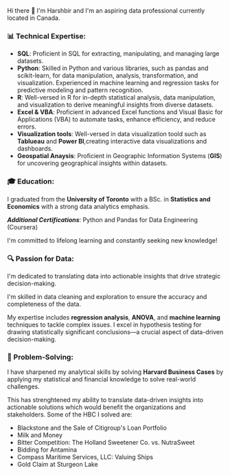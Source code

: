 Hi there 👋
I'm Harshbir and I'm an aspiring data professional currently located in Canada. 


### 📊 Technical Expertise:
- **SQL**: Proficient in SQL for extracting, manipulating, and managing large datasets.
- **Python**: Skilled in Python and various libraries, such as pandas and scikit-learn, for data manipulation, analysis, transformation, and visualization. Experienced in machine learning and regression tasks for predictive modeling and pattern recognition.
- **R**: Well-versed in R for in-depth statistical analysis, data manipulation, and visualization to derive meaningful insights from diverse datasets.
- **Excel & VBA**: Proficient in advanced Excel functions and Visual Basic for Applications (VBA) to automate tasks, enhance efficiency, and reduce errors.
- **Visualization tools**: Well-versed in data visualization toold such as **Tablueau** and **Power BI**,creating interactive data visualizations and dashboards.
- **Geospatial Anaysis**: Proficient in Geographic Information Systems (**GIS**) for uncovering geographical insights within datasets.


  
### 🎓 Education:
I graduated from the **University of Toronto** with a BSc. in **Statistics and Economics** with a strong data analytics emphasis.

***Additional Certifications***: Python and Pandas for Data Engineering (Coursera) 

I'm committed to lifelong learning and constantly seeking new knowledge! 


### 🔍 Passion for Data:
I'm dedicated to translating data into actionable insights that drive strategic decision-making. 

I'm skilled in data cleaning and exploration to ensure the accuracy and completeness of the data.

My expertise includes **regression analysis**, **ANOVA**, and **machine learning** techniques to tackle complex issues. I excel in hypothesis testing for drawing statistically significant conclusions—a crucial aspect of data-driven decision-making. 


### 💼 Problem-Solving:
I have sharpened my analytical skills by solving **Harvard Business Cases** by applying my statistical and financial knowledge to solve real-world challenges. 

This has strenghtened my ability to translate data-driven insights into actionable solutions which would benefit the organizations and stakeholders.
Some of the HBC I solved are:
- Blackstone and the Sale of Citigroup's Loan Portfolio
- Milk and Money
- Bitter Competition: The Holland Sweetener Co. vs. NutraSweet
- Bidding for Antamina
- Compass Maritime Services, LLC: Valuing Ships
- Gold Claim at Sturgeon Lake
